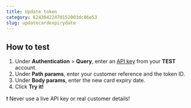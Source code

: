 ```yaml
---
title: Update token
category: 62430422470152003dc86e53
slug: updatecardexpirydate
---
```


## How to test

1. Under **Authentication** > **Query**, enter an [API key](/sites#site-id-api-key-and-security-code) from your **TEST** account.
2. Under **Path params**, enter your customer reference and the token ID.
3. Under **Body params**, enter the new card expiry date.
4. Click **Try it!**

❗️ Never use a live API key or real customer details!